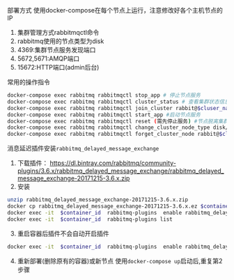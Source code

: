 部署方式
使用docker-compose在每个节点上运行，注意修改好各个主机节点的IP

1. 集群管理方式rabbitmqctl命令
2. rabbitmq使用的节点类型为disk
3. 4369:集群节点服务发现端口
4. 5672,5671:AMQP端口
5. 15672:HTTP端口(admin后台)

常用的操作指令
```bash
docker-compose exec rabbitmq rabbitmqctl stop_app # 停止节点服务
docker-compose exec rabbitmq rabbitmqctl cluster_status # 查看集群状态信息
docker-compose exec rabbitmq rabbitmqctl join_cluster rabbit@$cluser_name (需先停止服务)
docker-compose exec rabbitmq rabbitmqctl start_app #启动节点服务	
docker-compose exec rabbitmq rabbitmqctl reset (需先停止服务) #节点脱离集群
docker-compose exec rabbitmq rabbitmqctl change_cluster_node_type disk/ram (需先停止服务) #变更节点类型
docker-compose exec rabbitmq rabbitmqctl forget_cluster_node rabbit@$cluser_name #集群删除节点
```

消息延迟插件安装`rabbitmq_delayed_message_exchange`
1. 下载插件： https://dl.bintray.com/rabbitmq/community-plugins/3.6.x/rabbitmq_delayed_message_exchange/rabbitmq_delayed_message_exchange-20171215-3.6.x.zip
2. 安装
```bash
unzip rabbitmq_delayed_message_exchange-20171215-3.6.x.zip
docker cp rabbitmq_delayed_message_exchange-20171215-3.6.x.ez $container_id:/usr/lib/rabbitmq/lib/rabbitmq_server-3.6.6/plugins/
docker exec -it  $container_id  rabbitmq-plugins  enable rabbitmq_delayed_message_exchange
docker exec -it  $container_id  rabbitmq-plugins list
```
3. 重启容器后插件不会自动开启插件
```bash
docker exec -it  $container_id  rabbitmq-plugins  enable rabbitmq_delayed_message_exchange
```
4. 重新部署(删除原有的容器)或新节点
使用`docker-compose up`启动后,重复第2步骤
